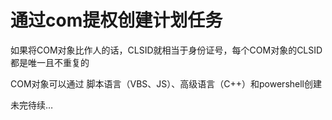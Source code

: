 # 通过com提权创建计划任务

如果将COM对象比作人的话，CLSID就相当于身份证号，每个COM对象的CLSID都是唯一且不重复的

COM对象可以通过 脚本语言（VBS、JS）、高级语言（C++）和powershell创建

未完待续…
